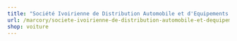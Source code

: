 ```yaml
---
title: "Société Ivoirienne de Distribution Automobile et d'Equipements Industriels et Agricoles (SOCIDA)"
url: /marcory/societe-ivoirienne-de-distribution-automobile-et-dequipements-industriels-et-agricoles-socida-2/
shop: voiture
---
```

